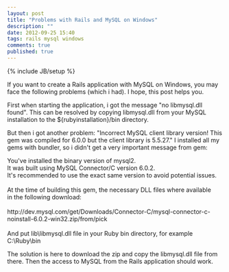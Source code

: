 ```yaml
---
layout: post
title: "Problems with Rails and MySQL on Windows"
description: ""
date: 2012-09-25 15:40
tags: rails mysql windows
comments: true
published: true
---
```

{% include JB/setup %}

If you want to create a Rails application with MySQL on Windows, you may face the following problems (which i had). I hope, this
post helps you.

First when starting the application, i got the message "no libmysql.dll found". This can be resolved by copying libmysql.dll
from your MySQL installation to the ${rubyinstallation}/bin directory.

But then i got another problem: "Incorrect MySQL client library version! This gem was compiled for 6.0.0 but the client library is 5.5.27."
I installed all my gems with bundler, so i didn't get a very important message from gem:
<div class="well">
  You've installed the binary version of mysql2.<br/>
  It was built using MySQL Connector/C version 6.0.2.<br/>
  It's recommended to use the exact same version to avoid potential issues.<br/>
<br/>
  At the time of building this gem, the necessary DLL files where available<br/>
  in the following download:<br/>
<br/>
  http://dev.mysql.com/get/Downloads/Connector-C/mysql-connector-c-noinstall-6.0.2-win32.zip/from/pick<br/>
<br/>
  And put lib\libmysql.dll file in your Ruby bin directory, for example C:\Ruby\bin
</div>

The solution is here to download the zip and copy the libmysql.dll file from there. Then the access to MySQL from the Rails
application should work.
